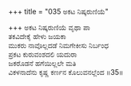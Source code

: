 +++
title = "035 ಅಕಟ ನಿಷ್ಕರುಣಿಯೆ"

+++
ಅಕಟ ನಿಷ್ಕರುಣಿಯೆ ವೃಥಾ ಪಾ   
ತಕವಿದೇಕೈ ಹೇಳು ಜಯಕಾ   
ಮುಕರು ನಾವೊಲ್ಲದಡೆ ನಿಮಗೇಕೀಸು ನಿರ್ಬಂಧ   
ಪ್ರಕಟ ಕುರುವಂಶದಲಿ ಯದುರಾ   
ಜಕರೊಡನೆ ಹಗೆಯಿಲ್ಲಲೇ ಮತಿ   
ವಿಕಳನಾದೆನು ಕೃಷ್ಣ ಕರ್ಣನ ಕೊಲುವನಲ್ಲೆಂದ      ॥35॥